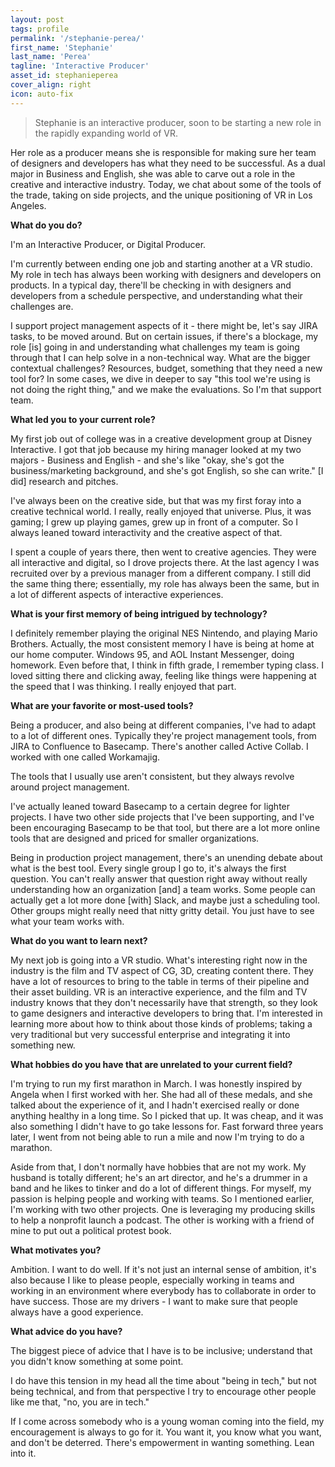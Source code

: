 ```yaml
---
layout: post
tags: profile
permalink: '/stephanie-perea/'
first_name: 'Stephanie'
last_name: 'Perea'
tagline: 'Interactive Producer'
asset_id: stephanieperea
cover_align: right
icon: auto-fix
---
```


> Stephanie is an interactive producer, soon to be starting a new role in the rapidly expanding world of VR.

Her role as a producer means she is responsible for making sure her team of designers and developers has what they need to be successful. As a dual major in Business and English, she was able to carve out a role in the creative and interactive industry. Today, we chat about some of the tools of the trade, taking on side projects, and the unique positioning of VR in Los Angeles.

**What do you do?**

I'm an Interactive Producer, or Digital Producer.

I'm currently between ending one job and starting another at a VR studio. My role in tech has always been working with designers and developers on products. In a typical day, there'll be checking in with designers and developers from a schedule perspective, and understanding what their challenges are.

I support project management aspects of it - there might be, let's say JIRA tasks, to be moved around. But on certain issues, if there's a blockage, my role [is] going in and understanding what challenges my team is going through that I can help solve in a non-technical way. What are the bigger contextual challenges? Resources, budget, something that they need a new tool for? In some cases, we dive in deeper to say "this tool we're using is not doing the right thing," and we make the evaluations. So I'm that support team.

**What led you to your current role?**

My first job out of college was in a creative development group at Disney Interactive. I got that job because my hiring manager looked at my two majors - Business and English - and she's like "okay, she's got the business/marketing background, and she's got English, so she can write." [I did] research and pitches.

I've always been on the creative side, but that was my first foray into a creative technical world. I really, really enjoyed that universe. Plus, it was gaming; I grew up playing games, grew up in front of a computer. So I always leaned toward interactivity and the creative aspect of that.

I spent a couple of years there, then went to creative agencies. They were all interactive and digital, so I drove projects there. At the last agency I was recruited over by a previous manager from a different company. I still did the same thing there; essentially, my role has always been the same, but in a lot of different aspects of interactive experiences.

**What is your first memory of being intrigued by technology?**

I definitely remember playing the original NES Nintendo, and playing Mario Brothers. Actually, the most consistent memory I have is being at home at our home computer. Windows 95, and AOL Instant Messenger, doing homework. Even before that, I think in fifth grade, I remember typing class. I loved sitting there and clicking away, feeling like things were happening at the speed that I was thinking. I really enjoyed that part.

**What are your favorite or most-used tools?**

Being a producer, and also being at different companies, I've had to adapt to a lot of different ones. Typically they're project management tools, from JIRA to Confluence to Basecamp. There's another called Active Collab. I worked with one called Workamajig.

The tools that I usually use aren't consistent, but they always revolve around project management.

I've actually leaned toward Basecamp to a certain degree for lighter projects. I have two other side projects that I've been supporting, and I've been encouraging Basecamp to be that tool, but there are a lot more online tools that are designed and priced for smaller organizations.

Being in production project management, there's an unending debate about what is the best tool. Every single group I go to, it's always the first question. You can't really answer that question right away without really understanding how an organization [and] a team works. Some people can actually get a lot more done [with] Slack, and maybe just a scheduling tool. Other groups might really need that nitty gritty detail. You just have to see what your team works with.

**What do you want to learn next?**

My next job is going into a VR studio. What's interesting right now in the industry is the film and TV aspect of CG, 3D, creating content there. They have a lot of resources to bring to the table in terms of their pipeline and their asset building. VR is an interactive experience, and the film and TV industry knows that they don't necessarily have that strength, so they look to game designers and interactive developers to bring that. I'm interested in learning more about how to think about those kinds of problems; taking a very traditional but very successful enterprise and integrating it into something new.

**What hobbies do you have that are unrelated to your current field?**

I'm trying to run my first marathon in March. I was honestly inspired by Angela when I first worked with her. She had all of these medals, and she talked about the experience of it, and I hadn't exercised really or done anything healthy in a long time. So I picked that up. It was cheap, and it was also something I didn't have to go take lessons for. Fast forward three years later, I went from not being able to run a mile and now I'm trying to do a marathon.

Aside from that, I don't normally have hobbies that are not my work. My husband is totally different; he's an art director, and he's a drummer in a band and he likes to tinker and do a lot of different things. For myself, my passion is helping people and working with teams. So I mentioned earlier, I'm working with two other projects. One is leveraging my producing skills to help a nonprofit launch a podcast. The other is working with a friend of mine to put out a political protest book.

**What motivates you?**

Ambition. I want to do well. If it's not just an internal sense of ambition, it's also because I like to please people, especially working in teams and working in an environment where everybody has to collaborate in order to have success. Those are my drivers - I want to make sure that people always have a good experience.

**What advice do you have?**

The biggest piece of advice that I have is to be inclusive; understand that you didn't know something at some point.

I do have this tension in my head all the time about "being in tech," but not being technical, and from that perspective I try to encourage other people like me that, "no, you are in tech."

If I come across somebody who is a young woman coming into the field, my encouragement is always to go for it. You want it, you know what you want, and don't be deterred. There's empowerment in wanting something. Lean into it.
